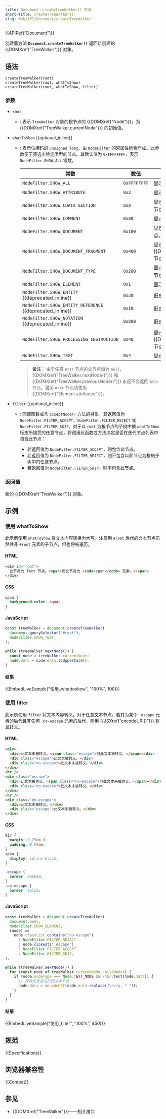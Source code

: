 ```yaml
---
title: Document：createTreeWalker() 方法
short-title: createTreeWalker()
slug: Web/API/Document/createTreeWalker
---
```


{{APIRef("Document")}}

创建器方法 **`Document.createTreeWalker()`** 返回新创建的 {{DOMXref("TreeWalker")}} 对象。

## 语法

```js-nolint
createTreeWalker(root)
createTreeWalker(root, whatToShow)
createTreeWalker(root, whatToShow, filter)
```

### 参数

- `root`
  - : 表示 `TreeWalker` 对象的根节点的 {{DOMXref("Node")}}，为 {{DOMXref("TreeWalker.currentNode")}} 的初始值。
- `whatToShow` {{optional_inline}}

  - : 表示位掩码的 `unsigned long`，由 [`NodeFilter`](https://dom.spec.whatwg.org/#interface-nodefilter) 的常属性组合而成。此参数便于筛选出特定类型的节点。其默认值为 `0xFFFFFFFF`，表示 `NodeFilter.SHOW_ALL` 常数。

    | 常数                                                     | 数值         | 描述                                             |
    | -------------------------------------------------------- | ------------ | ------------------------------------------------ |
    | `NodeFilter.SHOW_ALL`                                    | `0xFFFFFFFF` | 显示所有节点。                                   |
    | `NodeFilter.SHOW_ATTRIBUTE`                              | `0x2`        | 显示 {{DOMXref("Attr")}} 节点。                  |
    | `NodeFilter.SHOW_CDATA_SECTION`                          | `0x8`        | 显示 {{DOMXref("CDATASection")}} 节点。          |
    | `NodeFilter.SHOW_COMMENT`                                | `0x80`       | 显示 {{DOMXref("Comment")}} 节点。               |
    | `NodeFilter.SHOW_DOCUMENT`                               | `0x100`      | 显示 {{DOMXref("Document")}} 节点。              |
    | `NodeFilter.SHOW_DOCUMENT_FRAGMENT`                      | `0x400`      | 显示 {{DOMXref("DocumentFragment")}} 节点。      |
    | `NodeFilter.SHOW_DOCUMENT_TYPE`                          | `0x200`      | 显示 {{DOMXref("DocumentType")}} 节点。          |
    | `NodeFilter.SHOW_ELEMENT`                                | `0x1`        | 显示 {{DOMXref("Element")}} 节点。               |
    | `NodeFilter.SHOW_ENTITY` {{deprecated_inline}}           | `0x20`       | 旧式参数，不再有效。                             |
    | `NodeFilter.SHOW_ENTITY_REFERENCE` {{deprecated_inline}} | `0x10`       | 旧式参数，不再有效。                             |
    | `NodeFilter.SHOW_NOTATION` {{deprecated_inline}}         | `0x800`      | 旧式参数，不再有效。                             |
    | `NodeFilter.SHOW_PROCESSING_INSTRUCTION`                 | `0x40`       | 显示 {{DOMXref("ProcessingInstruction")}} 节点。 |
    | `NodeFilter.SHOW_TEXT`                                   | `0x4`        | 显示 {{DOMXref("Text")}} 节点。                  |

    > **备注：** 由于任意 `Attr` 节点的父节点恒为 `null`，{{DOMXref("TreeWalker.nextNode()")}} 和 {{DOMXref("TreeWalker.previousNode()")}} 永远不会返回 `Attr` 节点。遍历 `Attr` 节点请使用 {{DOMXref("Element.attributes")}}。

- `filter` {{optional_inline}}

  - : 回调函数或含 `acceptNode()` 方法的对象，其返回值为 `NodeFilter.FILTER_ACCEPT`、`NodeFilter.FILTER_REJECT` 或 `NodeFilter.FILTER_SKIP`。对于以 `root` 为根节点的子树中被 `whatToShow` 标志所接受的任意节点，将调用此函数或方法决定是否在迭代节点列表中包含此节点：

    - 若返回值为 `NodeFilter.FILTER_ACCEPT`，则包含此节点。
    - 若返回值为 `NodeFilter.FILTER_REJECT`，则不包含以此节点为根的子树中的任意节点。
    - 若返回值为 `NodeFilter.FILTER_SKIP`，则不包含此节点。

### 返回值

新的 {{DOMXref("TreeWalker")}} 对象。

## 示例

### 使用 whatToShow

此示例使用 `whatToShow` 将文本内容转换为大写。注意到 `#root` 后代的文本节点虽然并非 `#root` 元素的子节点，但也将被遍历。

#### HTML

```html
<div id="root">
  此节点为 Text 节点。<span>而此节点为 <code>span</code> 元素。</span>
</div>
```

#### CSS

```css
span {
  background-color: aqua;
}
```

#### JavaScript

```js
const treeWalker = document.createTreeWalker(
  document.querySelector("#root"),
  NodeFilter.SHOW_TEXT,
);

while (treeWalker.nextNode()) {
  const node = treeWalker.currentNode;
  node.data = node.data.toUpperCase();
}
```

#### 结果

{{EmbedLiveSample("使用_whattoshow", "100%", 100)}}

### 使用 filter

此示例使用 `filter` 将文本内容转义。对于任意文本节点，若其为某个 `.escape` 元素的后代且非任何 `.no-escape` 元素的后代，则用 {{JSXref("encodeURI()")}} 将其转义。

#### HTML

```html
<div>
  <div>此文本未被转义。<span class="escape">但此文本被转义。</span></div>
  <div class="escape">此文本被转义。</div>
  <div class="no-escape">此文本未被转义。</div>
</div>
<hr />
<div class="escape">
  <div>此文本被转义。<span class="no-escape">但此文本未被转义。</span></div>
  <div class="no-escape">此文本未被转义。</div>
</div>
<hr />
<div class="no-escape">
  <div>此文本未被转义。</div>
  <div class="escape">此文本未被转义。</div>
</div>
```

#### CSS

```css hidden
div {
  margin: 0.25em 0;
  padding: 0.25em;
}
span {
  display: inline-block;
}
```

```css
.escape {
  border: dashed;
}
.no-escape {
  border: solid;
}
```

#### JavaScript

```js
const treeWalker = document.createTreeWalker(
  document.body,
  NodeFilter.SHOW_ELEMENT,
  (node) =>
    node.classList.contains("no-escape")
      ? NodeFilter.FILTER_REJECT
      : node.closest(".escape")
      ? NodeFilter.FILTER_ACCEPT
      : NodeFilter.FILTER_SKIP,
);

while (treeWalker.nextNode()) {
  for (const node of treeWalker.currentNode.childNodes) {
    if (node.nodeType === Node.TEXT_NODE && /\S/.test(node.data)) {
      // 排除仅含空白符的文本节点
      node.data = encodeURI(node.data.replace(/\s+/g, " "));
    }
  }
}
```

#### 结果

{{EmbedLiveSample("使用_filter", "100%", 450)}}

## 规范

{{Specifications}}

## 浏览器兼容性

{{Compat}}

## 参见

- {{DOMXref("TreeWalker")}}——相关接口
